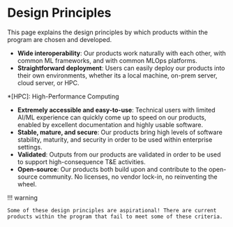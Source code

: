 # Design Principles

This page explains the design principles by which products within the program are chosen and developed.

- **Wide interoperability**: Our products work naturally with each other, with common ML frameworks, and with common MLOps platforms.
- **Straightforward deployment**: Users can easily deploy our products into their own environments, whether its a local machine, on-prem server, cloud server, or HPC. 

*[HPC]: High-Performance Computing

- **Extremely accessible and easy-to-use**: Technical users with limited AI/ML experience can quickly come up to speed on our products, enabled by excellent documentation and highly usable software.
- **Stable, mature, and secure**: Our products bring high levels of software stability, maturity, and security in order to be used within enterprise settings.
- **Validated**: Outputs from our products are validated in order to be used to support high-consequence T&E activities.
- **Open-source**: Our products both build upon and contribute to the open-source community. No licenses, no vendor lock-in, no reinventing the wheel.

!!! warning

    Some of these design principles are aspirational! There are current products within the program that fail to meet some of these criteria. 
